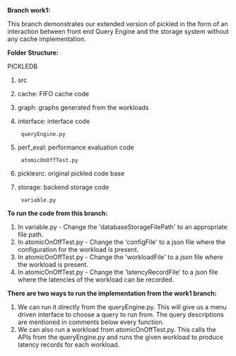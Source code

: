 **Branch work1:**

This branch demonstrates our extended version of pickled in the form of an interaction between front end Query Engine and the storage system without any cache implementation.

**Folder Structure:**

PICKLEDB

1. src

2. cache: FIFO cache code

3. graph: graphs generated from the workloads

4. interface: interface code

        queryEngine.py

5. perf\_eval: performance evaluation code

        atomicOnOffTest.py

6. picklesrc: original pickled code base

7. storage: backend storage code

        variable.py

**To run the code from this branch:**

1. In variable.py - Change the &#39;databaseStorageFilePath&#39; to an appropriate file path.
2. In atomicOnOffTest.py - Change the &#39;configFile&#39; to a json file where the configuration for the workload is present.
3. In atomicOnOffTest.py - Change the &#39;workloadFile&#39; to a json file where the workload is present.
4. In atomicOnOffTest.py - Change the &#39;latencyRecordFile&#39; to a json file where the latencies of the workload can be recorded.

**There are two ways to run the implementation from the work1 branch:**

1. We can run it directly from the queryEngine.py. This will give us a menu driven interface to choose a query to run from. The query descriptions are mentioned in comments below every function.
2. We can also run a workload from atomicOnOffTest.py. This calls the APIs from the queryEngine.py and runs the given workload to produce latency records for each workload.